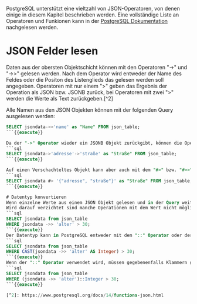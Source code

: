 PostgreSQL unterstützt eine vieltzahl von JSON-Operatoren, von denen einige in diesem Kapitel beschrieben werden. Eine vollständige Liste an Operatoren und Funkionen kann in der [PostgreSQL Dokumentation](https://www.postgresql.org/docs/current/functions-json.html) nachgelesen werden.

# JSON Felder lesen
Daten aus der obersten Objektschicht können mit den Operatoren "->" und "->>" gelesen werden. Nach dem Operator wird entweder der Name des Feldes oder die Positon des Listenglieds das gelesen werden soll angegeben. Operatoren mit nur einem ">" geben das Ergebnis der Operation als JSON bzw. JSONB zurück, bei Operatoren mit zwei ">" werden die Werte als Text zurückgeben.[^2]

Alle Namen aus den JSON Objekten können mit der folgenden Query ausgelesen werden:

```sql
SELECT jsondata->>'name' as "Name" FROM json_table;
```{{execute}}	

Da der "->" Operator wieder ein JSONB Objekt zurückgibt, können die Operatoren auch aufgereiht werden.
```sql	
SELECT jsondata->'adresse'->'straße' as "Straße" FROM json_table;
```{{execute}}

Auf einen Verschachteltes Objekt kann aber auch mit dem "#>" bzw. "#>>" Operator zugegriffen werden. Als Parameter wird dazu eine geordnete Menge an Schlüsseln und Indexen angegeben.
```sql
SELECT jsondata #> '{"adresse", "straße"}' as "Straße" FROM json_table;
```{{execute}}

# Datentyp konvertieren
Wenn einzelne Werte aus einem JSON Objekt gelesen und in der Query weitergenuzt werden, sollten sie in den Passenden Datentyp gecastet werden.
Wird darauf verzichtet sind manche Operationen mit dem Wert nicht möglich. Die folgende Query schlägt zum Beuispiel fehl:
```sql
SELECT jsondata from json_table
WHERE jsondata ->> 'alter' > 30;
```{{execute}}
Der Datentyp kann in PostgreSQL entweder mit dem "::" Operator oder der "CAST()" Funktion geändert werden.
```sql
SELECT jsondata from json_table
WHERE CAST(jsondata ->> 'alter' AS Integer) > 30;
```{{execute}}
Wenn der "::" Operator verwendet wird, müssen gegebenenfalls Klammern gesezt werden.
```sql
SELECT jsondata from json_table
WHERE (jsondata ->> 'alter')::Integer > 30;
```{{execute}}

[^2]: https://www.postgresql.org/docs/14/functions-json.html